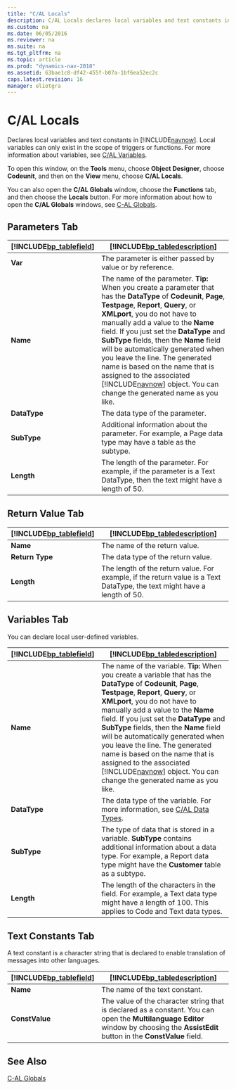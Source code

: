 ```yaml
---
title: "C/AL Locals"
description: C/AL Locals declares local variables and text constants in INCLUDE navnow.
ms.custom: na
ms.date: 06/05/2016
ms.reviewer: na
ms.suite: na
ms.tgt_pltfrm: na
ms.topic: article
ms.prod: "dynamics-nav-2018"
ms.assetid: 63bae1c8-df42-455f-b07a-1bf6ea52ec2c
caps.latest.revision: 16
manager: eliotgra
---
```

# C/AL Locals
Declares local variables and text constants in [!INCLUDE[navnow](../includes/navnow_md.md)]. Local variables can only exist in the scope of triggers or functions. For more information about variables, see [C/AL Variables](../C-AL-Variables.md).  

 To open this window, on the **Tools** menu, choose **Object Designer**, choose **Codeunit**, and then on the **View** menu, choose **C/AL Locals**.  

 You can also open the **C/AL Globals** window, choose the **Functions** tab, and then choose the **Locals** button. For more information about how to open the **C/AL Globals** windows, see [C-AL Globals](-$-S_10204-C-AL-Globals-$-.md).  

## Parameters Tab  

|[!INCLUDE[bp_tablefield](../includes/bp_tablefield_md.md)]|[!INCLUDE[bp_tabledescription](../includes/bp_tabledescription_md.md)]|  
|---------------------------------|---------------------------------------|  
|**Var**|The parameter is either passed by value or by reference.|  
|**Name**|The name of the parameter. **Tip:**  When you create a parameter that has the **DataType** of **Codeunit**, **Page**, **Testpage**, **Report**, **Query**, or **XMLport**, you do not have to manually add a value to the **Name** field. If you just set the **DataType** and **SubType** fields, then the **Name** field will be automatically generated when you leave the line. The generated name is based on the name that is assigned to the associated [!INCLUDE[navnow](../includes/navnow_md.md)] object. You can change the generated name as you like.|  
|**DataType**|The data type of the parameter.|  
|**SubType**|Additional information about the parameter. For example, a Page data type may have a table as the subtype.|  
|**Length**|The length of the parameter. For example, if the parameter is a Text DataType, then the text might have a length of 50.|  

## Return Value Tab  

|[!INCLUDE[bp_tablefield](../includes/bp_tablefield_md.md)]|[!INCLUDE[bp_tabledescription](../includes/bp_tabledescription_md.md)]|  
|---------------------------------|---------------------------------------|  
|**Name**|The name of the return value.|  
|**Return Type**|The data type of the return value.|  
|**Length**|The length of the return value. For example, if the return value is a Text DataType, the text might have a length of 50.|  

## Variables Tab  
 You can declare local user-defined variables.  

|[!INCLUDE[bp_tablefield](../includes/bp_tablefield_md.md)]|[!INCLUDE[bp_tabledescription](../includes/bp_tabledescription_md.md)]|  
|---------------------------------|---------------------------------------|  
|**Name**|The name of the variable. **Tip:**  When you create a variable that has the **DataType** of **Codeunit**, **Page**, **Testpage**, **Report**, **Query**, or **XMLport**, you do not have to manually add a value to the **Name** field. If you just set the **DataType** and **SubType** fields, then the **Name** field will be automatically generated when you leave the line. The generated name is based on the name that is assigned to the associated [!INCLUDE[navnow](../includes/navnow_md.md)] object. You can change the generated name as you like.|  
|**DataType**|The data type of the variable. For more information, see [C/AL Data Types](../C-AL-Data-Types.md).|  
|**SubType**|The type of data that is stored in a variable. **SubType** contains additional information about a data type. For example, a Report data type might have the **Customer** table as a subtype.|  
|**Length**|The length of the characters in the field. For example, a Text data type might have a length of 100. This applies to Code and Text data types.|  

## Text Constants Tab  
 A text constant is a character string that is declared to enable translation of messages into other languages.  

|[!INCLUDE[bp_tablefield](../includes/bp_tablefield_md.md)]|[!INCLUDE[bp_tabledescription](../includes/bp_tabledescription_md.md)]|  
|---------------------------------|---------------------------------------|  
|**Name**|The name of the text constant.|  
|**ConstValue**|The value of the character string that is declared as a constant. You can open the **Multilanguage Editor** window by choosing the **AssistEdit** button in the **ConstValue** field.|  

## See Also  
 [C-AL Globals](-$-S_10204-C-AL-Globals-$-.md)
